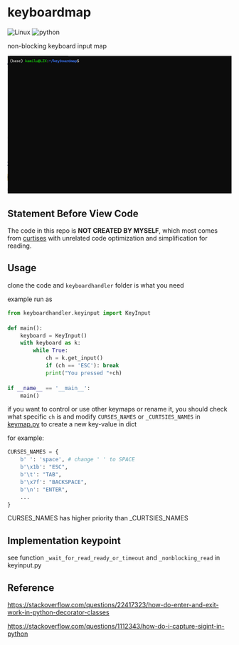 # keyboardmap

![Linux](https://img.shields.io/badge/Linux-FCC624?style=for-the-badge&logo=linux&logoColor=black)
![python](https://img.shields.io/badge/Python-FFD43B?style=for-the-badge&logo=python&logoColor=blue)

non-blocking keyboard input map

![intro](asd81h12.gif)

## Statement Before View Code

The code in this repo is **NOT CREATED BY MYSELF**, which most comes from [curtises](https://github.com/bpython/curtsies) with unrelated code optimization and simplification for reading.

## Usage

clone the code and `keyboardhandler` folder is what you need

example run as

```python
from keyboardhandler.keyinput import KeyInput

def main():
    keyboard = KeyInput()
    with keyboard as k:
        while True:
            ch = k.get_input()
            if (ch == 'ESC'): break
            print("You pressed "+ch)

if __name__ == '__main__':
    main()
```

if you want to control or use other keymaps or rename it, you should check what specific `ch` is and modify `CURSES_NAMES` or `_CURTSIES_NAMES` in [keymap.py](keyboardhandler/keymap.py) to create a new key-value in dict

for example:

```python
CURSES_NAMES = {
    b' ': 'space', # change ' ' to SPACE
    b'\x1b': "ESC",
    b'\t': "TAB",
    b'\x7f': "BACKSPACE",
    b'\n': "ENTER",
    ...
}
```

CURSES_NAMES has higher priority than _CURTSIES_NAMES

## Implementation keypoint

see function `_wait_for_read_ready_or_timeout` and `_nonblocking_read` in keyinput.py

## Reference

https://stackoverflow.com/questions/22417323/how-do-enter-and-exit-work-in-python-decorator-classes

https://stackoverflow.com/questions/1112343/how-do-i-capture-sigint-in-python
